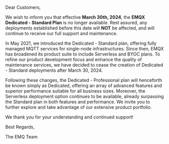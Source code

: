 Dear Customers,

We wish to inform you that effective **March 30th, 2024**, the **EMQX Dedicated - Standard Plan** is no longer available. Rest assured, any deployments established before this date will **NOT** be affected, and will continue to receive our full support and maintenance. 

In May 2021, we introduced the Dedicated - Standard plan, offering fully managed MQTT services for single-node infrastructures. Since then, EMQX has broadened its product suite to include Serverless and BYOC plans. To refine our product development focus and enhance the quality of maintenance services, we have decided to cease the creation of Dedicated - Standard deployments after March 30, 2024.

Following these changes, the Dedicated - Professional plan will henceforth be known simply as Dedicated, offering an array of advanced features and superior performance suitable for all business sizes. Moreover, the Serverless deployment option continues to be available, already surpassing the Standard plan in both features and performance. We invite you to further explore and take advantage of our extensive product portfolio.

We thank you for your understanding and continued support!

Best Regards,

The EMQ Team
